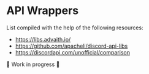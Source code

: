 # API Wrappers

List compiled with the help of the following resources:

- <https://libs.advaith.io/> <user id="190916650143318016"></user>
- <https://github.com/apacheli/discord-api-libs> <user id="460612586061430806"></user>
- <https://discordapi.com/unofficial/comparison> <user id="github:DiscordAPI"></user>

🚧 Work in progress 🚧

